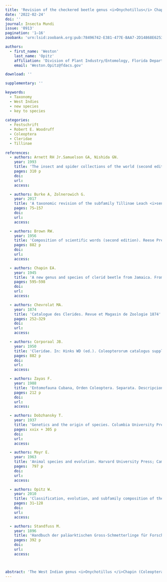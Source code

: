 ```yaml
---
title: 'Revision of the checkered beetle genus <i>Onychotillus</i> Chapin (Coleoptera: Cleridae: Tillinae)'
date: '2022-02-24'
doi: ''
journal: Insecta Mundi
issue: '0913'
pagination: '1–16'
zoobank: 'urn:lsid:zoobank.org:pub:78496742-E381-477E-BAA7-2D14868E6253'

authors:
  - first_name: 'Weston'
    last_name: 'Opitz'
    affiliation: 'Division of Plant Industry/Entomology, Florida Department of Agriculture and Consumer Services, 1911 SW 34th Street, Gainesville, Florida 32608-7100, USA'
    email: 'Weston.Opitz@fdacs.gov'

download: ''

supplementary: ''

keywords:
  - Taxonomy
  - West Indies
  - new species
  - key to species
  
categories:
  - Festschrift
  - Robert E. Woodruff
  - Coleoptera
  - Cleridae
  - Tillinae
  
references:
  - authors: Arnett RH Jr.Samuelson GA, Nishida GN.
    year: 1993
    title: 'The insect and spider collections of the world (second edition). Flora and Fauna Handbook no. 11. Sandhill Crane Press; Gainesville, FL'
    pages: 310 p
    doi: 
    url: 
    access: 

  - authors: Burke A, Zolnerowich G.
    year: 2017
    title: 'A taxonomic revision of the subfamily Tillinae Leach <i>sensu lato </i>(Coleoptera, Cleridae) in the New World. ZooKeys 179'
    pages: 75–157
    doi: 
    url: 
    access: 

  - authors: Brown RW.
    year: 1956
    title: 'Composition of scientific words (second edition). Reese Press; Baltimore, MD'
    pages: 882 p
    doi: 
    url: 
    access: 

  - authors: Chapin EA.
    year: 1945
    title: 'A new genus and species of clerid beetle from Jamaica. From Transactions of the Connecticut Academy of Arts and Sciences 36'
    pages: 595–598
    doi: 
    url: 
    access: 

  - authors: Chevrolat MA.
    year: 1874
    title: 'Catalogue des Clerides. Revue et Magasin de Zoologie 1874'
    pages: 252–329
    doi: 
    url: 
    access: 

  - authors: Corporaal JB.
    year: 1950
    title: 'Cleridae. In: Hinks WD (ed.). Coleopterorum catalogus supplementa, 23 Pars (editio secunda). W. Junk; The Hague, Netherlands'
    pages: 882 p
    doi: 
    url: 
    access: 

  - authors: Zayas F.
    year: 1988
    title: 'Entomofauna Cubana, Orden Coleoptera. Separata. Descripcion de Nuevas Especies. Editoria Cientifico – Tecnica; Havana, Cuba'
    pages: 212 p
    doi: 
    url: 
    access: 

  - authors: Dobzhansky T.
    year: 1937
    title: 'Genetics and the origin of species. Columbia University Press; New York, NY. 364. ICZN [International Commission of Zoological Nomenclature] 1999. International Code of Zoological Nomenclature, 4th Edition. The International Trust for Zoological Nomenclature; London, United Kingdom'
    pages: xxix + 305 p
    doi: 
    url: 
    access: 

  - authors: Mayr E.
    year: 1963
    title: 'Animal species and evolution. Harvard University Press; Cambridge, Massachusetts'
    pages:  797 p
    doi: 
    url: 
    access: 

  - authors: Opitz W.
    year: 2010
    title: 'Classification, evolution, and subfamily composition of the Cleridae, and generic content and key of the subfamilies (Coleoptera: Cleroidea). Entomologica Basiliensia et Collectionis Frey 32'
    pages: 31–128
    doi: 
    url: 
    access: 

  - authors: Standfuss M.
    year: 1896
    title: 'Handbuch der paläarktischen Gross-Schmetterlinge für Forscher und Sammler. Gustav Fischer; Jena, Germany'
    pages: 392 p
    doi: 
    url: 
    access: 



abstract: 'The West Indian genus <i>Onychotillus </i>Chapin (Coleoptera: Cleridae: Tillinae) is revised and includes <i>O. androwi </i>Opitz, new species, <I>O</I>. <i>apiculus </i>Opitz, new species, <I>O</I>. <i>cinctipennis </i>(Chevrolat,1874), <I>O</I>. <i>cubana </i>de Zayas,1988, <I>O</I>. <i>dimidiatus </i>de Zayas,1988, <i>O. lineatus </i>Opitz, new species, <I>O</I>. <i>minutus </i>de Zayas,1988, <I>O</I>. <i>trinitatis </i>de Zayas,1988, <I>O</I>. <i>woodruffi </i>Opitz<i>, </i>new species, and <I>O</I>. <i>vittatus </i>Chapin,1945.'
---
```


